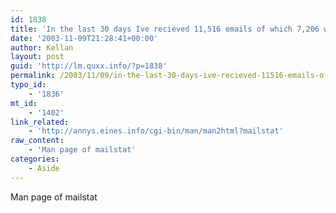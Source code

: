 ```yaml
---
id: 1838
title: 'In the last 30 days Ive recieved 11,516 emails of which 7,206 were spam.'
date: '2003-11-09T21:28:41+00:00'
author: Kellan
layout: post
guid: 'http://lm.quxx.info/?p=1838'
permalink: /2003/11/09/in-the-last-30-days-ive-recieved-11516-emails-of-which-7206-were-spam/
typo_id:
    - '1836'
mt_id:
    - '1402'
link_related:
    - 'http://annys.eines.info/cgi-bin/man/man2html?mailstat'
raw_content:
    - 'Man page of mailstat'
categories:
    - Aside
---
```


Man page of mailstat